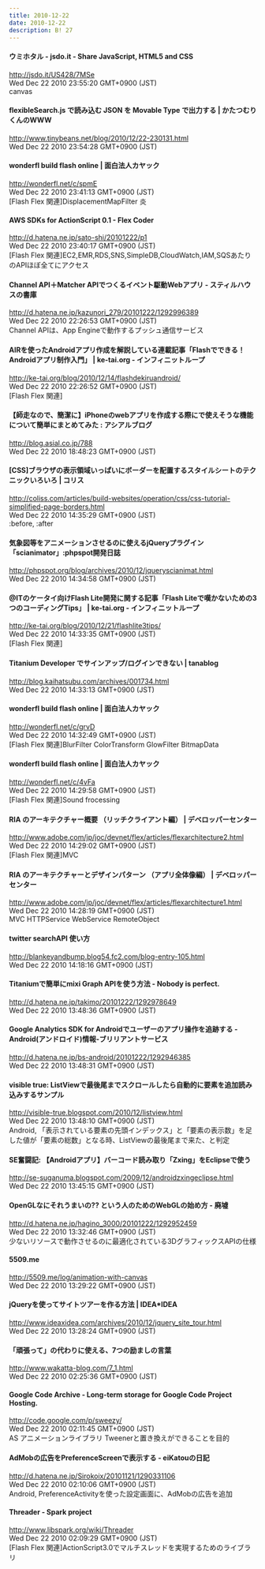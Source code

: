 ```yaml
---
title: 2010-12-22
date: 2010-12-22
description: B! 27
---
```


#### ウミホタル - jsdo.it - Share JavaScript, HTML5 and CSS
http://jsdo.it/US428/7MSe<br>
Wed Dec 22 2010 23:55:20 GMT+0900 (JST)<br>
canvas


#### flexibleSearch.js で読み込む JSON を Movable Type で出力する | かたつむりくんのWWW
http://www.tinybeans.net/blog/2010/12/22-230131.html<br>
Wed Dec 22 2010 23:54:28 GMT+0900 (JST)<br>


#### wonderfl build flash online | 面白法人カヤック
http://wonderfl.net/c/spmE<br>
Wed Dec 22 2010 23:41:13 GMT+0900 (JST)<br>
[Flash Flex 関連]DisplacementMapFilter 炎


#### AWS SDKs for ActionScript 0.1 - Flex Coder
http://d.hatena.ne.jp/sato-shi/20101222/p1<br>
Wed Dec 22 2010 23:40:17 GMT+0900 (JST)<br>
[Flash Flex 関連]EC2,EMR,RDS,SNS,SimpleDB,CloudWatch,IAM,SQSあたりのAPIほぼ全てにアクセス


####  Channel API＋Matcher APIでつくるイベント駆動Webアプリ - スティルハウスの書庫
http://d.hatena.ne.jp/kazunori_279/20101222/1292996389<br>
Wed Dec 22 2010 22:26:53 GMT+0900 (JST)<br>
Channel APIは、App Engineで動作するプッシュ通信サービス


#### AIRを使ったAndroidアプリ作成を解説している連載記事「Flashでできる！ Androidアプリ制作入門」 | ke-tai.org - インフィニットループ
http://ke-tai.org/blog/2010/12/14/flashdekiruandroid/<br>
Wed Dec 22 2010 22:26:52 GMT+0900 (JST)<br>
[Flash Flex 関連]


#### 【師走なので、簡潔に】iPhoneのwebアプリを作成する際にで使えそうな機能について簡単にまとめてみた : アシアルブログ
http://blog.asial.co.jp/788<br>
Wed Dec 22 2010 18:48:23 GMT+0900 (JST)<br>


####   [CSS]ブラウザの表示領域いっぱいにボーダーを配置するスタイルシートのテクニックいろいろ | コリス
http://coliss.com/articles/build-websites/operation/css/css-tutorial-simplified-page-borders.html<br>
Wed Dec 22 2010 14:35:29 GMT+0900 (JST)<br>
:before, :after


#### 気象図等をアニメーションさせるのに使えるjQueryプラグイン「scianimator」:phpspot開発日誌
http://phpspot.org/blog/archives/2010/12/jqueryscianimat.html<br>
Wed Dec 22 2010 14:34:58 GMT+0900 (JST)<br>


#### @ITのケータイ向けFlash Lite開発に関する記事「Flash Liteで嘆かないための3つのコーディングTips」 | ke-tai.org - インフィニットループ
http://ke-tai.org/blog/2010/12/21/flashlite3tips/<br>
Wed Dec 22 2010 14:33:35 GMT+0900 (JST)<br>
[Flash Flex 関連]


#### Titanium Developer でサインアップ/ログインできない | tanablog
http://blog.kaihatsubu.com/archives/001734.html<br>
Wed Dec 22 2010 14:33:13 GMT+0900 (JST)<br>


#### wonderfl build flash online | 面白法人カヤック
http://wonderfl.net/c/grvD<br>
Wed Dec 22 2010 14:32:49 GMT+0900 (JST)<br>
[Flash Flex 関連]BlurFilter ColorTransform GlowFilter BitmapData


#### wonderfl build flash online | 面白法人カヤック
http://wonderfl.net/c/4vFa<br>
Wed Dec 22 2010 14:29:58 GMT+0900 (JST)<br>
[Flash Flex 関連]Sound frocessing


#### RIA のアーキテクチャー概要 （リッチクライアント編） | デベロッパーセンター
http://www.adobe.com/jp/joc/devnet/flex/articles/flexarchitecture2.html<br>
Wed Dec 22 2010 14:29:02 GMT+0900 (JST)<br>
[Flash Flex 関連]MVC


#### RIA のアーキテクチャーとデザインパターン （アプリ全体像編） | デベロッパーセンター
http://www.adobe.com/jp/joc/devnet/flex/articles/flexarchitecture1.html<br>
Wed Dec 22 2010 14:28:19 GMT+0900 (JST)<br>
MVC HTTPService WebService RemoteObject


#### twitter searchAPI 使い方
http://blankeyandbump.blog54.fc2.com/blog-entry-105.html<br>
Wed Dec 22 2010 14:18:16 GMT+0900 (JST)<br>


####  Titaniumで簡単にmixi Graph APIを使う方法 - Nobody is perfect.
http://d.hatena.ne.jp/takimo/20101222/1292978649<br>
Wed Dec 22 2010 13:48:36 GMT+0900 (JST)<br>


#### Google Analytics SDK for Androidでユーザーのアプリ操作を追跡する - Android(アンドロイド)情報-ブリリアントサービス
http://d.hatena.ne.jp/bs-android/20101222/1292946385<br>
Wed Dec 22 2010 13:48:31 GMT+0900 (JST)<br>


#### visible true: ListViewで最後尾までスクロールしたら自動的に要素を追加読み込みするサンプル
http://visible-true.blogspot.com/2010/12/listview.html<br>
Wed Dec 22 2010 13:48:10 GMT+0900 (JST)<br>
Android, 「表示されている要素の先頭インデックス」と「要素の表示数」を足した値が「要素の総数」となる時、ListViewの最後尾まで来た、と判定


#### SE奮闘記: 【Androidアプリ】バーコード読み取り「Zxing」をEclipseで使う
http://se-suganuma.blogspot.com/2009/12/androidzxingeclipse.html<br>
Wed Dec 22 2010 13:45:15 GMT+0900 (JST)<br>


#### OpenGLなにそれうまいの?? という人のためのWebGLの始め方 - 廃墟
http://d.hatena.ne.jp/hagino_3000/20101222/1292952459<br>
Wed Dec 22 2010 13:32:46 GMT+0900 (JST)<br>
少ないリソースで動作させるのに最適化されている3DグラフィックスAPIの仕様


#### 5509.me
http://5509.me/log/animation-with-canvas<br>
Wed Dec 22 2010 13:29:22 GMT+0900 (JST)<br>


#### jQueryを使ってサイトツアーを作る方法 | IDEA*IDEA
http://www.ideaxidea.com/archives/2010/12/jquery_site_tour.html<br>
Wed Dec 22 2010 13:28:24 GMT+0900 (JST)<br>


#### 「頑張って」の代わりに使える、7つの励ましの言葉
http://www.wakatta-blog.com/7_1.html<br>
Wed Dec 22 2010 02:25:36 GMT+0900 (JST)<br>


#### Google Code Archive - Long-term storage for Google Code Project Hosting.
http://code.google.com/p/sweezy/<br>
Wed Dec 22 2010 02:11:45 GMT+0900 (JST)<br>
AS アニメーションライブラリ Tweenerと置き換えができることを目的


#### AdMobの広告をPreferenceScreenで表示する - eiKatouの日記
http://d.hatena.ne.jp/Sirokoix/20101121/1290331106<br>
Wed Dec 22 2010 02:10:06 GMT+0900 (JST)<br>
Android, PreferenceActivityを使った設定画面に、AdMobの広告を追加


#### Threader - Spark project
http://www.libspark.org/wiki/Threader<br>
Wed Dec 22 2010 02:09:29 GMT+0900 (JST)<br>
[Flash Flex 関連]ActionScript3.0でマルチスレッドを実現するためのライブラリ


